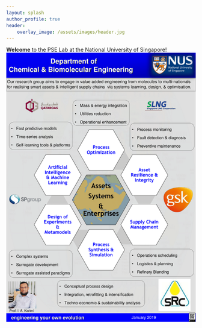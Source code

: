 ```yaml
---
layout: splash
author_profile: true
header:
    overlay_image: /assets/images/header.jpg
---
```


**Welcome** to the PSE Lab at the National University of Singapore!
<img src="/assets/images/karimilab.png">